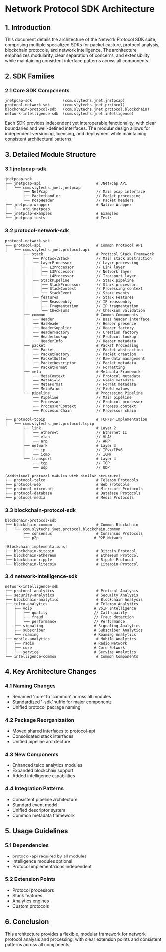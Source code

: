 # Network Protocol SDK Architecture

## 1. Introduction
This document details the architecture of the Network Protocol SDK suite, comprising multiple specialized SDKs for packet capture, protocol analysis, blockchain protocols, and network intelligence. The architecture emphasizes modularity, clear separation of concerns, and extensibility while maintaining consistent interface patterns across all components.

## 2. SDK Families

### 2.1 Core SDK Components
```
jnetpcap-sdk              (com.slytechs.jnet.jnetpcap)
protocol-network-sdk      (com.slytechs.jnet.protocol)
blockchain-protocol-sdk   (com.slytechs.jnet.protocol.blockchain)
network-intelligence-sdk  (com.slytechs.jnet.intelligence)
```

Each SDK provides independent yet interoperable functionality, with clear boundaries and well-defined interfaces. The modular design allows for independent versioning, licensing, and deployment while maintaining consistent architectural patterns.

## 3. Detailed Module Structure

### 3.1 jnetpcap-sdk
```
jnetpcap-sdk
├── jnetpcap-api                         # JNetPcap API
│   └── com.slytechs.jnet.jnetpcap
        ├── NetPcap                      // Main pcap interface
        ├── PacketHandler                // Packet processing
        └── PcapHeader                   // Packet headers
├── jnetpcap-wrapper                     # Native Wrapper
│   └── org.jnetpcap                     
├── jnetpcap-examples                    # Examples
└── jnetpcap-tests                       # Tests
```

### 3.2 protocol-network-sdk
```
protocol-network-sdk
├── protocol-api                         # Common Protocol API
│   └── com.slytechs.jnet.protocol.api
        ├── stack                        # Protocol Stack Framework
        │   ├── ProtocolStack            // Main stack abstraction
        │   ├── LayerProcessor           // Layer processing
        │   │   ├── L2Processor          // Link layer
        │   │   ├── L3Processor          // Network layer
        │   │   └── L4Processor          // Transport layer
        │   ├── StackPipeline            // Stack pipeline
        │   │   ├── StackProcessor       // Stack processor
        │   │   ├── StackContext         // Processing context
        │   │   └── StackEvent           // Stack events
        │   └── features                 // Stack Features
        │       ├── Reassembly           // IP reassembly
        │       ├── Fragmentation        // IP fragmentation
        │       └── Checksums            // Checksum validation
        ├── common                       # Common Components
        │   ├── Header                   // Base header interface
        │   ├── HasHeader                // Header presence
        │   ├── HeaderSupplier           // Header factory
        │   ├── HeaderFactory            // Creation factory  
        │   ├── HeaderLookup             // Protocol lookup
        │   └── HeaderInfo               // Header metadata
        ├── packet                       # Packet Processing
        │   ├── Packet                   // Packet abstraction
        │   ├── PacketFactory            // Packet creation
        │   ├── PacketBuffer             // Raw data management
        │   ├── PacketDescriptor         // Packet metadata
        │   └── PacketFormat             // Formatting
        ├── meta                         # Metadata Framework
        │   ├── MetaContext              // Protocol metadata
        │   ├── MetaField                // Field metadata
        │   ├── MetaFormat               // Format metadata
        │   └── MetaValue                // Field values
        └── pipeline                     # Processing Pipeline
            ├── Pipeline                 // Main pipeline
            ├── Processor                // Protocol processor
            ├── ProcessorContext         // Process context
            └── ProcessorChain           // Processor chain

├── protocol-tcpip                       # TCP/IP Implementation
│   └── com.slytechs.jnet.protocol.tcpip
        ├── link                         # Layer 2
        │   ├── ethernet                 // Ethernet II
        │   ├── vlan                     // VLAN
        │   └── arp                      // ARP
        ├── network                      # Layer 3
        │   ├── ip                       // IPv4/IPv6
        │   └── icmp                     // ICMP
        └── transport                    # Layer 4
            ├── tcp                      // TCP
            └── udp                      // UDP

[Additional protocol modules with similar structure]
├── protocol-telco                       # Telecom Protocols
├── protocol-web                         # Web Protocols
├── protocol-microsoft                   # Microsoft Protocols
├── protocol-database                    # Database Protocols
└── protocol-media                       # Media Protocols
```

### 3.3 blockchain-protocol-sdk
```
blockchain-protocol-sdk
├── blockchain-common                    # Common Blockchain
│   └── com.slytechs.jnet.protocol.blockchain.common
        ├── consensus                    # Consensus Protocols
        └── p2p                         # P2P Network

[Blockchain implementations]
├── blockchain-bitcoin                   # Bitcoin Protocol
├── blockchain-ethereum                  # Ethereum Protocol
├── blockchain-ripple                    # Ripple Protocol
└── blockchain-litecoin                  # Litecoin Protocol
```

### 3.4 network-intelligence-sdk
```
network-intelligence-sdk
├── protocol-analytics                   # Protocol Analysis
├── security-analytics                   # Security Analysis
├── blockchain-analytics                 # Blockchain Analysis
├── telco-analytics                      # Telecom Analytics
│   ├── voip                            # VoIP Intelligence
│   │   ├── quality                     // Call quality
│   │   ├── fraud                       // Fraud detection
│   │   └── performance                 // Performance
│   ├── signaling                       # Signaling Analytics
│   ├── subscriber                      # Subscriber Analytics
│   └── roaming                         # Roaming Analytics
├── mobile-analytics                     # Mobile Analytics
│   ├── radio                           # Radio Network
│   ├── core                            # Core Network
│   └── service                         # Service Analytics
└── intelligence-common                  # Common Components
```

## 4. Key Architecture Changes

### 4.1 Naming Changes
- Renamed 'core' to 'common' across all modules
- Standardized '-sdk' suffix for major components
- Unified protocol package naming

### 4.2 Package Reorganization
- Moved shared interfaces to protocol-api
- Consolidated stack interfaces
- Unified pipeline architecture

### 4.3 New Components
- Enhanced telco analytics modules
- Expanded blockchain support
- Added intelligence capabilities

### 4.4 Integration Patterns
- Consistent pipeline architecture
- Standard event model
- Unified descriptor system
- Common metadata framework

## 5. Usage Guidelines

### 5.1 Dependencies
- protocol-api required by all modules
- Intelligence modules optional
- Protocol implementations independent

### 5.2 Extension Points
- Protocol processors
- Stack features
- Analytics engines
- Custom protocols

## 6. Conclusion
This architecture provides a flexible, modular framework for network protocol analysis and processing, with clear extension points and consistent patterns across all components.
